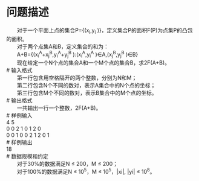 <div id="pcont1" style="margin-top:20px; display:block;">

# 问题描述

<div class="pdcont">　　对于一个平面上点的集合P={(x<sub>i</sub>,y<sub>i</sub> )}，定义集合P的面积F(P)为点集P的凸包的面积。<br/>
　　对于两个点集A和B，定义集合的和为：<br/>
　　A+B={(x<sub>i</sub><sup>A</sup>+x<sub>j</sub><sup>B</sup>,y<sub>i</sub><sup>A</sup>+y<sub>j</sub><sup>B</sup> ):(x<sub>i</sub><sup>A</sup>,y<sub>i</sub><sup>A</sup> )∈A,(x<sub>j</sub><sup>B</sup>,y<sub>j</sub><sup>B</sup> )∈B}<br/>
　　现在给定一个N个点的集合A和一个M个点的集合B，求2F(A+B)。</div>
# 输入格式

<div class="pdcont">　　第一行包含用空格隔开的两个整数，分别为N和M；<br/>
　　第二行包含N个不同的数对，表示A集合中的N个点的坐标；<br/>
　　第三行包含M个不同的数对，表示B集合中的M个点的坐标。</div>
# 输出格式

<div class="pdcont">　　一共输出一行一个整数，2F(A+B)。</div>
# 样例输入

<div class="pddata">4 5<br/>
0 0 2 1 0 1 2 0<br/>
0 0 1 0 0 2 1 2 0 1</div>
# 样例输出

<div class="pddata">18</div>
# 数据规模和约定

<div class="pdcont">　　对于30%的数据满足N ≤ 200，M ≤ 200；<br/>
　　对于100%的数据满足N ≤ 10<sup>5</sup>，M ≤ 10<sup>5</sup>，|xi|, |yi| ≤ 10<sup>8</sup>。</div>

</div>